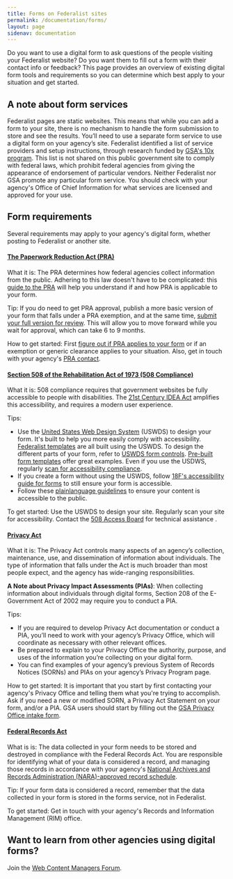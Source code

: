 ```yaml
---
title: Forms on Federalist sites
permalink: /documentation/forms/
layout: page
sidenav: documentation
---
```

Do you want to use a digital form to ask questions of the people visiting your Federalist website? Do you want them to fill out a form with their contact info or feedback? This page provides an overview of existing digital form tools and requirements so you can determine which best apply to your situation and get started.


## A note about form services
Federalist pages are static websites. This means that while you can add a form to your site, there is no mechanism to handle the form submission to store and see the results. You’ll need to use a separate form service to use a digital form on your agency’s site. Federalist identified a list of service providers and setup instructions, through research funded by [GSA's 10x program](https://10x.gsa.gov/). This list is not shared on this public government site to comply with federal laws, which prohibit federal agencies from giving the appearance of endorsement of particular vendors. Neither Federalist nor GSA promote any particular form service. You should check with your agency's Office of Chief Information for what services are licensed and approved for your use.

## Form requirements
Several requirements may apply to your agency's digital form, whether posting to Federalist or another site.

#### [The Paperwork Reduction Act (PRA)](https://digital.gov/resources/paperwork-reduction-act-44-u-s-c-3501-et-seq/)
What it is: The PRA determines how federal agencies collect information from the public. Adhering to this law doesn't have to be complicated: this [guide to the PRA](https://pra.digital.gov/) will help you understand if and how PRA is applicable to your form.

Tip: If you do need to get PRA approval, publish a more basic version of your form that falls under a PRA exemption, and at the same time, [submit your full version for review](https://pra.digital.gov/clearance-process/). This will allow you to move forward while you wait for approval, which can take 6 to 9 months.

How to get started: First [figure out if PRA applies to your form](https://pra.digital.gov/do-i-need-clearance/) or if an exemption or generic clearance applies to your situation. Also, get in touch with your agency's [PRA contact](https://pra.digital.gov/contact/).

#### [Section 508 of the Rehabilitation Act of 1973 (508 Compliance)](https://www.section508.gov/manage/laws-and-policies)
What it is: 508 compliance requires that government websites be fully accessible to people with disabilities. The [21st Century IDEA Act](https://www.congress.gov/bill/115th-congress/house-bill/5759/text) amplifies this accessibility, and requires a modern user experience.

Tips:
- Use the [United States Web Design System](https://designsystem.digital.gov/) (USWDS) to design your form. It's built to help you more easily comply with accessibility. [Federalist templates](https://federalist.18f.gov/documentation/templates/) are all built using the USWDS. To design the different parts of your form, refer to [USWDS form controls](https://designsystem.digital.gov/components/form-controls/). [Pre-built form templates](https://designsystem.digital.gov/components/form-templates/) offer great examples. Even if you use the USDWS, regularly [scan for accessibility compliance](https://accessibility.18f.gov/tools/).
- If you create a form without using the USWDS, follow [18F's accessibility guide for forms](https://accessibility.18f.gov/forms/) to still ensure your form is accessible.
- Follow these [plainlanguage guidelines](https://plainlanguage.gov/guidelines/) to ensure your content is accessible to the public.

To get started: Use the USWDS to design your site. Regularly scan your site for accessibility. Contact the [508 Access Board](https://www.access-board.gov/guidelines-and-standards/communications-and-it/about-the-section-508-standards/section-508-standards) for technical assistance . 

#### [Privacy Act](https://www.archives.gov/about/laws/privacy-act-1974.html)
What it is: The Privacy Act controls many aspects of an agency’s collection, maintenance, use, and dissemination of information about individuals. The type of information that falls under the Act is much broader than most people expect, and the agency has wide-ranging responsibilities.

**A Note about Privacy Impact Assessments (PIAs)**: When collecting information about individuals through digital forms, Section 208 of the E-Government Act of 2002 may require you to conduct a PIA.

Tips:
- If you are required to develop Privacy Act documentation or conduct a PIA, you’ll need to work with your agency’s Privacy Office, which will coordinate as necessary with other relevant offices.
- Be prepared to explain to your Privacy Office the authority, purpose, and uses of the information you’re collecting on your digital form.
- You can find examples of your agency’s previous System of Records Notices (SORNs) and PIAs on your agency’s Privacy Program page.

How to get started: It is important that you start by first contacting your agency's Privacy Office and telling them what you're trying to accomplish. Ask if you need a new or modified SORN, a Privacy Act Statement on your form, and/or a PIA. GSA users should start by filling out the [GSA Privacy Office intake form](https://docs.google.com/forms/d/1fYME9MzhfAYuRiONJEsf1EFS9cmg03jODFq2Y9hkEgs/viewform?edit_requested=true).

#### [Federal Records Act](https://www.archives.gov/about/laws/fed-agencies.html)
What is is: The data collected in your form needs to be stored and destroyed in compliance with the Federal Records Act. You are responsible for identifying what of your data is considered a record, and managing those records in accordance with your agency's [National Archives and Records Administration (NARA)-approved record schedule](https://www.archives.gov/about/laws/fed-agencies.html).

Tip: If your form data is considered a record, remember that the data collected in your form is stored in the forms service, not in Federalist.

To get started: Get in touch with your agency's Records and Information Management (RIM) office.

## Want to learn from other agencies using digital forms?
Join the [Web Content Managers Forum](https://digital.gov/communities/web-content-managers/).
